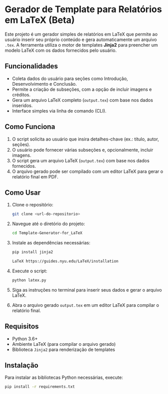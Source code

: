 # Gerador de Template para Relatórios em LaTeX (Beta)

Este projeto é um gerador simples de relatórios em LaTeX que permite ao usuário inserir seu próprio conteúdo e gera automaticamente um arquivo `.tex`. A ferramenta utiliza o motor de templates **Jinja2** para preencher um modelo LaTeX com os dados fornecidos pelo usuário.

## Funcionalidades

- Coleta dados do usuário para seções como Introdução, Desenvolvimento e Conclusão.
- Permite a criação de subseções, com a opção de incluir imagens e créditos.
- Gera um arquivo LaTeX completo (`output.tex`) com base nos dados inseridos.
- Interface simples via linha de comando (CLI).

## Como Funciona

1. O script solicita ao usuário que insira detalhes-chave (ex.: título, autor, seções).
2. O usuário pode fornecer várias subseções e, opcionalmente, incluir imagens.
3. O script gera um arquivo LaTeX (`output.tex`) com base nos dados fornecidos.
4. O arquivo gerado pode ser compilado com um editor LaTeX para gerar o relatório final em PDF.

## Como Usar

1. Clone o repositório:
    ```bash
    git clone <url-do-repositorio>
    ```

2. Navegue até o diretório do projeto:
    ```bash
    cd Template-Generator-for_LaTeX
    ```

3. Instale as dependências necessárias:
    ```bash
    pip install jinja2
    ```
    
    ```bash
    LaTeX https://guides.nyu.edu/LaTeX/installation
    ```
4. Execute o script:
    ```bash
    python latex.py
    ```

5. Siga as instruções no terminal para inserir seus dados e gerar o arquivo LaTeX.

6. Abra o arquivo gerado `output.tex` em um editor LaTeX para compilar o relatório final.

## Requisitos

- Python 3.6+
- Ambiente LaTeX (para compilar o arquivo gerado)
- Biblioteca `Jinja2` para renderização de templates

## Instalação

Para instalar as bibliotecas Python necessárias, execute:

```bash
pip install -r requirements.txt
